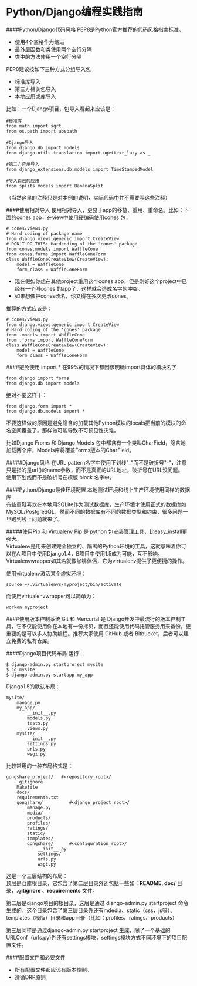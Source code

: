 Python/Django编程实践指南
=========================
####Python/Django代码风格
PEP8是Python官方推荐的代码风格指南标准。  

* 使用4个空格作为缩进
* 最外层函数和类使用两个空行分隔
* 类中的方法使用一个空行分隔

PEP8建议按如下三种方式分组导入包  
* 标准库导入
* 第三方相关包导入
* 本地应用或库导入

比如：一个Django项目，包导入看起来应该是：  

    #标准库
    from math import sqrt
    from os.path import abspath
    
    #Django导入
    from django.db import models
    from django.utils.translation import ugettext_lazy as _
    
    #第三方应用导入
    from django_extensions.db.models import TimeStampedModel
    
    #导入自己的应用
    from splits.models import BananaSplit

（当然这里的注释只是对本例的说明，实际代码中并不需要写这些注释）  


####使用相对导入
使用相对导入，更易于app的移植、重用、重命名。比如：下面的cones app，在view中使用硬编码使用cones 包，

    # cones/views.py
    # Hard coding of package name
    from django.views.generic import CreateView
    # DON’T DO THIS: Hardcoding of the 'cones' package
    from cones.models import WaffleCone
    from cones.forms import WaffleConeForm
    class WaffleConeCreateView(CreateView):
        model = WaffleCone
        form_class = WaffleConeForm 

* 现在假如你想在其他project重用这个cones app，但是刚好这个project中已经有一个叫cones 的app了，这样就会造成名字的冲突。  
* 如果想像把cones改名，你又得在多次更改cones。  

推荐的方式应该是：  

    # cones/views.py
    from django.views.generic import CreateView
    # Hard coding of the 'cones' package
    from .models import WaffleCone
    from .forms import WaffleConeForm
    class WaffleConeCreateView(CreateView):
        model = WaffleCone
        form_class = WaffleConeForm 


####避免使用 import  *
在99%的情况下都因该明确import具体的模块名字

    from django import forms
    from django.db import models
绝对不要这样干：  

    from django.form import *
    from django.db.models import *
不要这样做的原因是避免隐含的加载其他Python模块的locals把当前的模块的命名空间覆盖了。那样做可能导致不可预见性灾难。  

比如Django Froms 和 Django Models 包中都含有一个类叫CharField，隐含地加载两个库，Models库将覆盖Forms版本的CharField。  

#####Django风格
在URL pattern名字中使用下划线"_"而不是破折号"-"，注意只是指的是url()的name参数，而不是真正的URL地址，破折号在URL没问题。  
使用下划线而不是破折号在模版 block 名字中。  

####Python/Django最佳环境配置
本地测试环境和线上生产环境使用同样的数据库  
有些童鞋喜欢在本地用SQLite作为测试数据库，生产环境才使用正式的数据库如MySQL/PostgreSQL，然而不同的数据库有不同的数据类型和约束，很多问题一旦跑到线上问题就来了。  

#####使用Pip 和 Virtualenv
Pip 是 python 包安装管理工具，比easy_install更强大。  
Virtualenv是用来创建完全独立的、隔离的Python环境的工具，这就意味着你可以在A 项目中使用Django1.4，B项目中使用1.5成为可能，互不影响。Virtualenvwrapper如其名就像咖啡伴侣，它为virtualenv提供了更便捷的操作。  

使用virtualenv激活某个虚拟环境：  

    source ~/.virtualenvs/myproject/bin/activate
而使用virtualenvwrapper可以简单为：  

    workon myproject
####使用版本控制系统
Git 和 Mercurial 是 Django开发中最流行的版本控制工具，它不仅能使用你在本地有一份拷贝，而且还能使用代码托管服务用来备份，更重要的是可以多人协助编程。推荐大家使用 GitHub 或者 Bitbucket，后者可以建立免费的私有仓库。  

####Django项目代码布局
运行：  

    $ django-admin.py startproject mysite
    $ cd mysite
    $ django-admin.py startapp my_app

Django1.5的默认布局：  

    mysite/
        manage.py
        my_app/
            __init__.py
            models.py
            tests.py
            views.py
        mysite/
            __init__.py
            settings.py
            urls.py
            wsgi.py    

比较常用的一种布局格式是：  

    gongshare_project/   #<repository_root>/
        .gitignore
        Makefile
        docs/
        requirements.txt
        gongshare/          #<django_project_root>/
            manage.py
            media/
            products/
            profiles/
            ratings/
            static/
            templates/
            gongshare/      #<configuration_root>/
                __init__.py
                settings/
                urls.py
                wsgi.py

这是一个三层结构的布局：  
顶层是仓库根目录，它包含了第二层目录外还包括一些如：**README, doc/** 目录，**.gitignore** 、**requirements** 文件。  

第二层是django项目的根目录，这层是通过 django-admin.py startproject 命令生成的。这个目录包含了第三层目录外还有mdedia、static（css，js等）、templates（模版）目录和app目录（比如：profiles、ratings、products）  

第三层同样是通过django-admin.py startproject 生成，除了一个基础的URLConf（urls.py)外还有settings模块，settings模块方式不同环境下的项目配置文件。  


####配置文件和必要文件
* 所有配置文件都应该有版本控制。
* 遵循DRP原则
